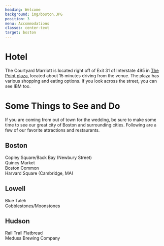 ```yaml
---
heading: Welcome
background: img/boston.JPG
position: 3
menu: Accommodations
classes: center-text
target: boston
---
```


# Hotel

The Courtyard Marriott is located right off of Exit 31 of Interstate 495 in [The Point plaza](http://www.thepoint495.com/), located about 15 minutes driving from the venue. The plaza has various shopping and eating options. If you look across the street, you can see IBM too.  

# Some Things to See and Do

If you are coming from out of town for the wedding, be sure to make some time to see our great city of Boston and surrounding cities. Following are a few of our favorite attractions and restaurants.

## Boston

Copley Square/Back Bay (Newbury Street)  
Quincy Market  
Boston Common  
Harvard Square (Cambridge, MA)  

## Lowell

Blue Taleh  
Cobblestones/Moonstones  

## Hudson

Rail Trail Flatbread  
Medusa Brewing Company  
